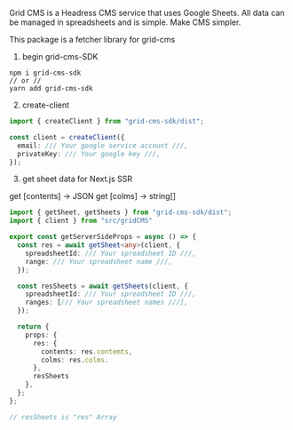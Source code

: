 Grid CMS is a Headress CMS service that uses Google Sheets. All data can be managed in spreadsheets and is simple. Make CMS simpler.

This package is a fetcher library for grid-cms

1. begin grid-cms-SDK

```
npm i grid-cms-sdk
// or //
yarn add grid-cms-sdk
```

2. create-client

```index.ts
import { createClient } from "grid-cms-sdk/dist";

const client = createClient({
  email: /// Your google service account ///,
  privateKey: /// Your google key ///,
});

```

3. get sheet data for Next.js SSR

get [contents] -> JSON
get [colms] -> string[]

```index.ts
import { getSheet, getSheets } from "grid-cms-sdk/dist";
import { client } from "src/gridCMS"

export const getServerSideProps = async () => {
  const res = await getSheet<any>(client, {
    spreadsheetId: /// Your spreadsheet ID ///,
    range: /// Your spreadsheet name ///,
  });

  const resSheets = await getSheets(client, {
    spreadsheetId: /// Your spreadsheet ID ///,
    ranges: [/// Your spreadsheet names ///],
  });

  return {
    props: {
      res: {
        contents: res.contemts,
        colms: res.colms.
      },
      resSheets
    },
  };
};

// resSheets is "res" Array

```
